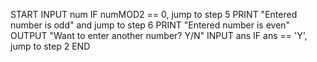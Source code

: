 START
INPUT num
IF numMOD2 == 0, jump to step 5
PRINT "Entered number is odd" and jump to step 6
PRINT "Entered number is even"
OUTPUT "Want to enter another number? Y/N"
INPUT ans
IF ans == 'Y', jump to step 2
END
